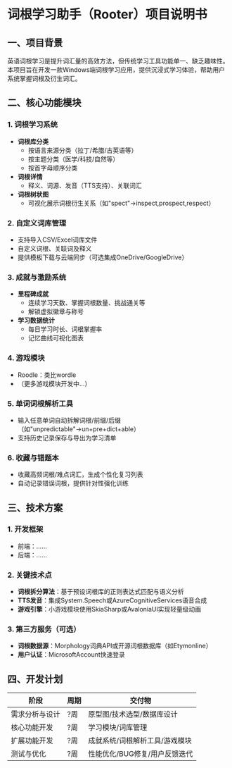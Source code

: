 # 词根学习助手（Rooter）项目说明书

## 一、项目背景
英语词根学习是提升词汇量的高效方法，但传统学习工具功能单一、缺乏趣味性。本项目旨在开发一款Windows端词根学习应用，提供沉浸式学习体验，帮助用户系统掌握词根及衍生词汇。

## 二、核心功能模块

### 1. 词根学习系统
- **词根库分类**
  - 按语言来源分类（拉丁/希腊/古英语等）
  - 按主题分类（医学/科技/自然等）
  - 按首字母顺序分类
- **词根详情**
  - 释义、词源、发音（TTS支持）、关联词汇
- **词根树状图**
  - 可视化展示词根衍生关系（如"spect"→inspect,prospect,respect）

### 2. 自定义词库管理
- 支持导入CSV/Excel词库文件
- 自定义词根、关联词及释义
- 提供模板下载与云端同步（可选集成OneDrive/GoogleDrive）

### 3. 成就与激励系统
- **里程碑成就**
  - 连续学习天数、掌握词根数量、挑战通关等
  - 解锁虚拟徽章与称号
- **学习数据统计**
  - 每日学习时长、词根掌握率
  - 记忆曲线可视化图表

### 4. 游戏模块
- Roodle：类比wordle
- （更多游戏模块开发中...）

### 5. 单词词根解析工具
- 输入任意单词自动拆解词根/前缀/后缀（如"unpredictable"→un+pre+dict+able）
- 支持历史记录保存与导出为学习清单

### 6. 收藏与错题本
- 收藏高频词根/难点词汇，生成个性化复习列表
- 自动记录错误词根，提供针对性强化训练

## 三、技术方案

### 1. 开发框架
- 前端：......
- 后端：......

### 2. 关键技术点
- **词根拆分算法**：基于预设词根库的正则表达式匹配与语义分析
- **TTS发音**：集成System.Speech或AzureCognitiveServices语音合成
- **游戏引擎**：小游戏模块使用SkiaSharp或AvaloniaUI实现轻量级动画

### 3. 第三方服务（可选）
- **词根数据源**：Morphology词典API或开源词根数据库（如Etymonline）
- **用户认证**：MicrosoftAccount快速登录

## 四、开发计划
| 阶段                | 周期   | 交付物                          |
|---------------------|--------|---------------------------------|
| 需求分析与设计      | ?周    | 原型图/技术选型/数据库设计      |
| 核心功能开发        | ?周    | 学习模块/词库管理               |
| 扩展功能开发        | ?周    | 成就系统/词根解析工具/游戏模块  |
| 测试与优化          | ?周    | 性能优化/BUG修复/用户反馈迭代   |
